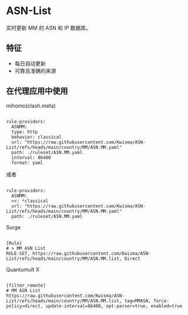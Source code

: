 
# ASN-List
    
实时更新 MM 的 ASN 和 IP 数据库。
    
## 特征
    
- 每日自动更新
- 可靠且准确的来源
    
## 在代理应用中使用
    
mihomo(clash.meta)
   
<pre><code class="language-javascript">
rule-providers:
  ASNMM:
  type: http
  behavior: classical
  url: "https://raw.githubusercontent.com/Kwisma/ASN-List/refs/heads/main/country/MM/ASN.MM.yaml"
  path: ./ruleset/ASN.MM.yaml
  interval: 86400
  format: yaml
</code></pre>

或者

<pre><code class="language-javascript">
rule-providers:
  ASNMM:
  <<: *classical
  url: "https://raw.githubusercontent.com/Kwisma/ASN-List/refs/heads/main/country/MM/ASN.MM.yaml"
  path: ./ruleset/ASN.MM.yaml
</code></pre>
    
Surge
    
<pre><code class="language-javascript">
[Rule]
# > MM ASN List
RULE-SET, https://raw.githubusercontent.com/Kwisma/ASN-List/refs/heads/main/country/MM/ASN.MM.list, Direct
</code></pre>
    
Quantumult X
    
<pre><code class="language-javascript">
[filter_remote]
# MM ASN List
https://raw.githubusercontent.com/Kwisma/ASN-List/refs/heads/main/country/MM/ASN.MM.list, tag=MMASN, force-policy=direct, update-interval=86400, opt-parser=true, enabled=true
</code></pre>
